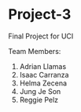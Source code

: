 # Project-3
Final Project for UCI

Team Members:
1) Adrian Llamas
2) Isaac Carranza
3) Helma Zecena
4) Jung Je Son
5) Reggie Pelz
